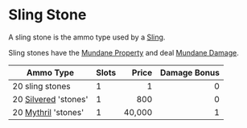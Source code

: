 # Sling Stone

A sling stone is the ammo type used by a [Sling](../Ranged%20Weapons/Sling.md).

Sling stones have the [Mundane Property](../../../Material%20Properties/Mundane%20Property.md) and deal [Mundane Damage](../../../../../Damage%20Types/Mundane%20Damage.md).

| Ammo Type                                                                     | Slots |  Price | Damage Bonus |
| ----------------------------------------------------------------------------- | ----- | -----: | -----------: |
| 20 sling stones                                                               | 1     |      1 |            0 |
| 20 [Silvered](../../../Material%20Properties/Silvered%20Property.md) 'stones' | 1     |    800 |            0 |
| 20 [Mythril](../../../../../Magic/Mythril.md) 'stones'                        | 1     | 40,000 |            1 |